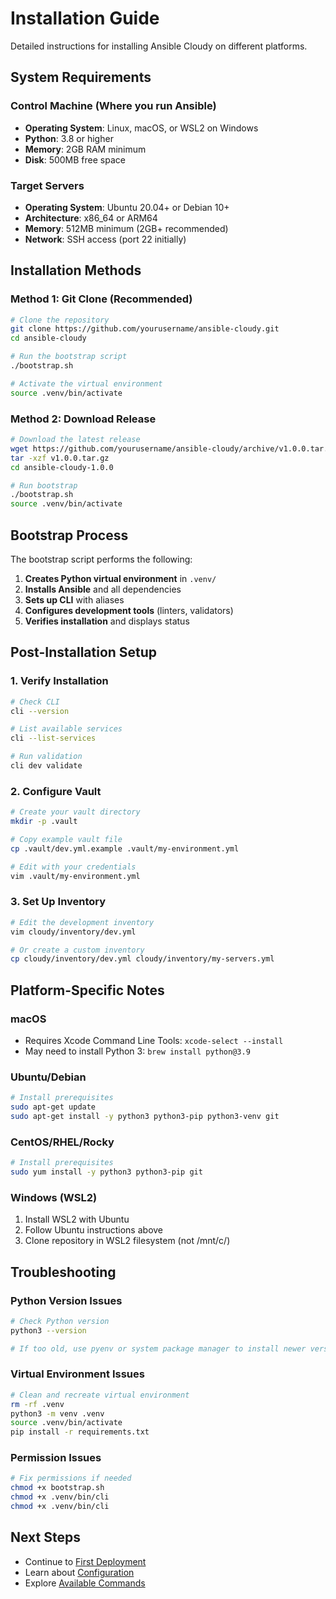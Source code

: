 # Installation Guide

Detailed instructions for installing Ansible Cloudy on different platforms.

## System Requirements

### Control Machine (Where you run Ansible)
- **Operating System**: Linux, macOS, or WSL2 on Windows
- **Python**: 3.8 or higher
- **Memory**: 2GB RAM minimum
- **Disk**: 500MB free space

### Target Servers
- **Operating System**: Ubuntu 20.04+ or Debian 10+
- **Architecture**: x86_64 or ARM64
- **Memory**: 512MB minimum (2GB+ recommended)
- **Network**: SSH access (port 22 initially)

## Installation Methods

### Method 1: Git Clone (Recommended)

```bash
# Clone the repository
git clone https://github.com/yourusername/ansible-cloudy.git
cd ansible-cloudy

# Run the bootstrap script
./bootstrap.sh

# Activate the virtual environment
source .venv/bin/activate
```

### Method 2: Download Release

```bash
# Download the latest release
wget https://github.com/yourusername/ansible-cloudy/archive/v1.0.0.tar.gz
tar -xzf v1.0.0.tar.gz
cd ansible-cloudy-1.0.0

# Run bootstrap
./bootstrap.sh
source .venv/bin/activate
```

## Bootstrap Process

The bootstrap script performs the following:

1. **Creates Python virtual environment** in `.venv/`
2. **Installs Ansible** and all dependencies
3. **Sets up CLI** with aliases
4. **Configures development tools** (linters, validators)
5. **Verifies installation** and displays status

## Post-Installation Setup

### 1. Verify Installation

```bash
# Check CLI
cli --version

# List available services
cli --list-services

# Run validation
cli dev validate
```

### 2. Configure Vault

```bash
# Create your vault directory
mkdir -p .vault

# Copy example vault file
cp .vault/dev.yml.example .vault/my-environment.yml

# Edit with your credentials
vim .vault/my-environment.yml
```

### 3. Set Up Inventory

```bash
# Edit the development inventory
vim cloudy/inventory/dev.yml

# Or create a custom inventory
cp cloudy/inventory/dev.yml cloudy/inventory/my-servers.yml
```

## Platform-Specific Notes

### macOS

- Requires Xcode Command Line Tools: `xcode-select --install`
- May need to install Python 3: `brew install python@3.9`

### Ubuntu/Debian

```bash
# Install prerequisites
sudo apt-get update
sudo apt-get install -y python3 python3-pip python3-venv git
```

### CentOS/RHEL/Rocky

```bash
# Install prerequisites
sudo yum install -y python3 python3-pip git
```

### Windows (WSL2)

1. Install WSL2 with Ubuntu
2. Follow Ubuntu instructions above
3. Clone repository in WSL2 filesystem (not /mnt/c/)

## Troubleshooting

### Python Version Issues

```bash
# Check Python version
python3 --version

# If too old, use pyenv or system package manager to install newer version
```

### Virtual Environment Issues

```bash
# Clean and recreate virtual environment
rm -rf .venv
python3 -m venv .venv
source .venv/bin/activate
pip install -r requirements.txt
```

### Permission Issues

```bash
# Fix permissions if needed
chmod +x bootstrap.sh
chmod +x .venv/bin/cli
chmod +x .venv/bin/cli
```

## Next Steps

- Continue to [First Deployment](first-deployment.md)
- Learn about [Configuration](../operations/configuration.md)
- Explore [Available Commands](../operations/commands.md)